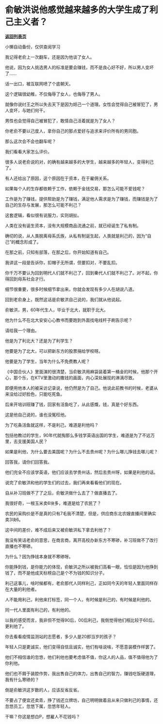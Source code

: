 # 俞敏洪说他感觉越来越多的大学生成了利己主义者？

[**返回列表页**](/gzh/记忆承载)

小懒自动备份，仅供查阅学习

我记得老俞上一次翻车，还是因为他谈了女人。  

他说，因为女人挑选男人的标准是要会赚钱，而不是良心好不好，所以男人变坏了......

话一出口，被互联网喷了个底朝天。  

这个逻辑很幼稚，不仅侮辱了女人，也侮辱了男人。

就像你说纣王之所以失去天下是因为妲己一个道理。女性会觉得自己被冒犯了，男人变坏，与她们何干。  

男性也会觉得自己被冒犯了，敢情自己活着就是为了女人？

你老俞不要以己度人，拿你自己的那点爱好与追求来评价所有的男同胞。  

那么这次会不会也翻车呢？  

我们看看大家怎么评价。

很多人说老俞说的对，的确有越来越多的大学生，越来越多的年轻人，变得利己了。  

有人还给出了原因，这个原因在于资本，在于雇佣关系。  

如果每个人的生存都依赖于工作，依赖于金钱交易，那怎么可能不爱钱呢？  

工作是为了赚钱，提供帮助是为了赚钱，满足他人需求是为了赚钱，而赚钱是为了自己的生存与发展，那怎么可能不利己？  

这套逻辑，看似很有说服力，实则胡扯。

人类在没有诞生资本，没有大规模商品流通之前，就已经诞生了私有制。  

确切的说，从人类脱离母系氏族，从私有制诞生起，人类就是利己的，因为“自己”的概念形成了。  

在那之前，只知有部落，在那之后，你开始知道有自己。

我讲这一段是告诉你，扣帽子无所谓，但要扣对，不要乱扣。  

你千万不要认为回到明代人们就不利己了，回到秦代人们就不利己了。对不起，你得回到母系社会才行。  

细节很重要，很多时候细节拿出来，你就会发现有多少人在胡说八道。  

回到老俞身上，既然这话是俞敏洪自己说的，我们就从他说起。  

俞敏洪，男，60年代生人，毕业于北大，就职于北大。

他为什么不在北大安安心心教书而要跑到外面找电线杆子刷告示呢？  

请给我一个理由。  

他是为了利北大？还是为了利学生？

他要是为了北大，可以把新东方的股票捐给学校呀。  

他要是为了学生，当年为什么不免费教人呢？  

《中国合伙人》里面演的很清楚，当俞敏洪用麻袋装着第一桶金的时候，他那个开心，那个乐，在KTV里激动的撒钱的画面，内心深处展现的淋漓尽致。

即便用他本人的被采访记录说，他仍然是为了自己。他说此前教书的时候，老婆从来没给过好脸色，只能吃死鱼。  

后来开培训班赚了钱，回家有活鱼吃了，从此感慨，钱，真是个好东西。

这是他自己说的，谁也没冤枉他。

为了吃条活鱼就这样，不是利己，难道是利他吗？  

包括他教过的学生，90年代就掏那么多钱学英语出国的学生，难道是为了不远万里，去支援美国人民？

如果是利他，为什么要去美国呢？为什么不去贵州呢？为什么哪儿挣钱去哪儿呢？  

回答我，请你们回答我。

他们完全不应该学英语，他们应该去学贵州话，然后去贵州呀，如果是利他的话。

说完了俞敏洪和他的学生们的过去，我们再来看看他们的现在。

自从补习班做不了了之后，俞敏洪做什么去了？做直播去了。

我很好奇，一根玉米卖6块多，难道是给了农民了？

农民的采购价是不是真的只有7毛我不清楚，但是，供应商东北农嫂直播间里确实卖3块6。  

这中间的差价，难不成后来又被俞敏洪私下拿去利他了？  

我没有笑话老俞的意思，在商言商，离开高校办新东方不寒碜，补习班做不了改行直播也不寒碜。  

为什么？因为挣钱本身就不寒碜呀。

你能挣到钱，是你能力的体现，俞敏洪之所以被我们高看一眼，恰恰是因为他挣到钱了，而不是他成天标榜自己是个不为钱的知识分子。  

利己这事儿，啥时候都有，老俞那代人同样利己，正如同今天的年轻人里面同样存在大量的利他者。  

人不能用利己，利他来打标签，同一个人，有时候是利己的，有时候是利他的。

同一代人里面有利己的，有利他的。  

以我的感受而言，我非但不觉得90后，00后利己，我倒觉得他们相比较于60后，更利他了。  

你去看看疫情监测站的志愿者，多少人是20郎当岁的孩子？

年轻人只是更诚实，他们变得自信且诚实，他们有啥说啥，不愿意装模作样罢了。  

他们不相信谁的忽悠，他们利他也要考虑值不值，你这人的人品，值不值得他为了你利他。  

他们也不屑于装腔作势，我出售自己的体力，出售自己的智力，赚钱吃饭硬道理，我有什么寒碜的？  

倒是俞敏洪这岁数的人，应该反省反省。  

不要占了便宜还卖乖，挣了钱还立牌坊，自己明明做着且从来只做利己的事情，还忽悠员工，忽悠下属，忽悠年轻人。  

干嘛？你这是想白P，想雇人不花钱吗？

